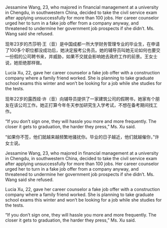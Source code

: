 Jessamine Wang, 23, who majored in financial management at a university in Chengdu, in southwestern China, decided to take the civil service exam after applying unsuccessfully for more than 100 jobs. Her career counselor urged her to turn in a fake job offer from a company anyway, and threatened to undermine her government job prospects if she didn’t. Ms. Wang said she refused.

现年23岁的杰莎明·王（音）是中国成都一所大学财务管理专业的毕业生，在申请了100多个职位都没成功后，她决定报考公务员。她的辅导员叫她无论如何也要交一份假的公司聘书来，并威胁，如果不交就会影响她去政府工作的前景。王女士说，她拒绝那样做。

Lucia Xu, 22, gave her career counselor a fake job offer with a construction company where a family friend worked. She is planning to take graduate school exams this winter and won’t be looking for a job while she studies for the tests.

现年22岁的露西娅·许（音）向辅导员提供了一家建筑公司的假聘书，她家有个朋友在该公司工作。她正打算今年冬天参加研究生入学考试，不想在备考期间找工作。

“If you don’t sign one, they will hassle you more and more frequently. The closer it gets to graduation, the harder they press,” Ms. Xu said.

“如果你不签，他们就越来越频繁地骚扰你。毕业的日子越近，他们就越催你，”许女士说。

Jessamine Wang, 23, who majored in financial management at a university in Chengdu, in southwestern China, decided to take the civil service exam after applying unsuccessfully for more than 100 jobs. Her career counselor urged her to turn in a fake job offer from a company anyway, and threatened to undermine her government job prospects if she didn’t. Ms. Wang said she refused.

Lucia Xu, 22, gave her career counselor a fake job offer with a construction company where a family friend worked. She is planning to take graduate school exams this winter and won’t be looking for a job while she studies for the tests.

“If you don’t sign one, they will hassle you more and more frequently. The closer it gets to graduation, the harder they press,” Ms. Xu said.